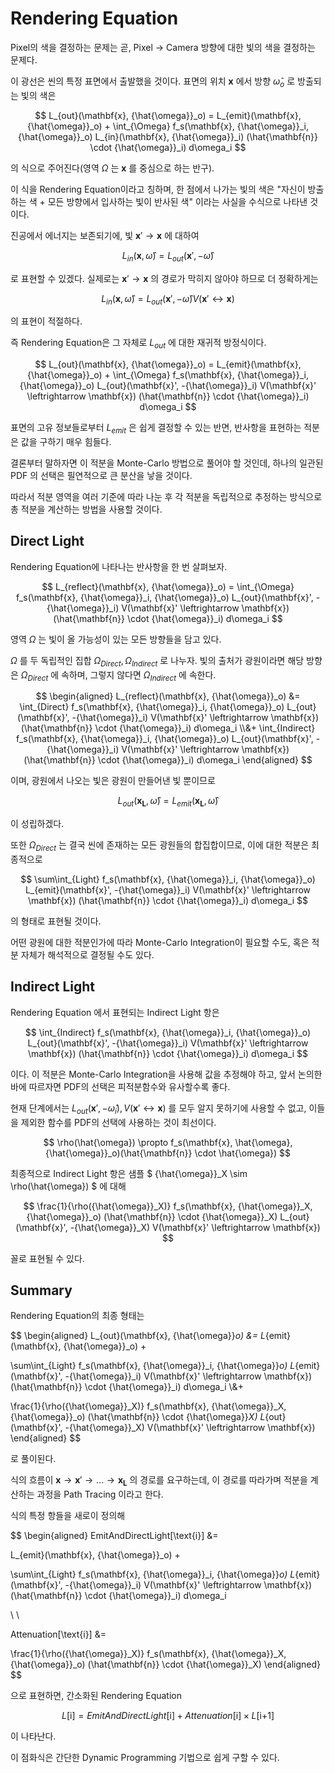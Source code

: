 # Rendering Equation

Pixel의 색을 결정하는 문제는 곧, Pixel $\rightarrow$ Camera 방향에 대한 빛의 색을 결정하는 문제다.

이 광선은 씬의 특정 표면에서 출발했을 것이다. 표면의 위치 $\mathbf{x}$ 에서 방향 ${\hat{\omega}}_o$ 로 방출되는 빛의 색은

$$
L_{out}(\mathbf{x}, {\hat{\omega}}_o) = 
L_{emit}(\mathbf{x}, {\hat{\omega}}_o) + 
\int_{\Omega} 
f_s(\mathbf{x}, {\hat{\omega}}_i, {\hat{\omega}}_o) 
L_{in}(\mathbf{x}, {\hat{\omega}}_i) 
(\hat{\mathbf{n}} \cdot {\hat{\omega}}_i) 
d\omega_i
$$

의 식으로 주어진다(영역 $\Omega$ 는 $\mathbf{x}$ 를 중심으로 하는 반구).

이 식을 Rendering Equation이라고 칭하며, 한 점에서 나가는 빛의 색은 "자신이 방출하는 색 + 모든 방향에서 입사하는 빛이 반사된 색" 이라는 사실을 수식으로 나타낸 것이다.

진공에서 에너지는 보존되기에, 빛 $\mathbf{x}' \rightarrow \mathbf{x}$ 에 대하여

$$L_{in}(\mathbf{x}, \hat{\omega}) = L_{out}(\mathbf{x}', -\hat{\omega})$$

로 표현할 수 있겠다. 실제로는 $\mathbf{x}' \rightarrow \mathbf{x}$ 의 경로가 막히지 않아야 하므로 더 정확하게는

$$L_{in}(\mathbf{x}, \hat{\omega}) = L_{out}(\mathbf{x}', -\hat{\omega}) V(\mathbf{x}' \leftrightarrow \mathbf{x})$$

의 표현이 적절하다.

즉 Rendering Equation은 그 자체로 $L_{out}$ 에 대한 재귀적 방정식이다.

$$
L_{out}(\mathbf{x}, {\hat{\omega}}_o) = 
L_{emit}(\mathbf{x}, {\hat{\omega}}_o) + 
\int_{\Omega} 
f_s(\mathbf{x}, {\hat{\omega}}_i, {\hat{\omega}}_o)
L_{out}(\mathbf{x}', -{\hat{\omega}}_i) 
V(\mathbf{x}' \leftrightarrow \mathbf{x}) 
(\hat{\mathbf{n}} \cdot {\hat{\omega}}_i)
d\omega_i
$$

표면의 고유 정보들로부터 $L_{emit}$ 은 쉽게 결정할 수 있는 반면, 반사항을 표현하는 적분은 값을 구하기 매우 힘들다.

결론부터 말하자면 이 적분을 Monte-Carlo 방법으로 풀어야 할 것인데, 하나의 일관된 PDF 의 선택은 필연적으로 큰 분산을 낳을 것이다. 

따라서 적분 영역을 여러 기준에 따라 나눈 후 각 적분을 독립적으로 추정하는 방식으로 총 적분을 계산하는 방법을 사용할 것이다.

## Direct Light

Rendering Equation에 나타나는 반사항을 한 번 살펴보자.

$$
L_{reflect}(\mathbf{x}, {\hat{\omega}}_o) = 
\int_{\Omega} 
f_s(\mathbf{x}, {\hat{\omega}}_i, {\hat{\omega}}_o)
L_{out}(\mathbf{x}', -{\hat{\omega}}_i) 
V(\mathbf{x}' \leftrightarrow \mathbf{x}) 
(\hat{\mathbf{n}} \cdot {\hat{\omega}}_i) 
d\omega_i
$$

영역 $\Omega$ 는 빛이 올 가능성이 있는 모든 방향들을 담고 있다. 

$\Omega$ 를 두 독립적인 집합 $\Omega_{Direct}, \Omega_{Indirect}$ 로 나누자. 빛의 출처가 광원이라면 해당 방향은 $\Omega_{Direct}$ 에 속하며, 그렇지 않다면 $\Omega_{Indirect}$ 에 속한다.

$$
\begin{aligned}
L_{reflect}(\mathbf{x}, {\hat{\omega}}_o) &= 
\int_{Direct} 
f_s(\mathbf{x}, {\hat{\omega}}_i, {\hat{\omega}}_o)
L_{out}(\mathbf{x}', -{\hat{\omega}}_i) 
V(\mathbf{x}' \leftrightarrow \mathbf{x}) 
(\hat{\mathbf{n}} \cdot {\hat{\omega}}_i) 
d\omega_i \\&+
\int_{Indirect} 
f_s(\mathbf{x}, {\hat{\omega}}_i, {\hat{\omega}}_o)
L_{out}(\mathbf{x}', -{\hat{\omega}}_i) 
V(\mathbf{x}' \leftrightarrow \mathbf{x}) 
(\hat{\mathbf{n}} \cdot {\hat{\omega}}_i) 
d\omega_i
\end{aligned}
$$

이며, 광원에서 나오는 빛은 광원이 만들어낸 빛 뿐이므로

$$ L_{out}(\mathbf{x_L}, \hat{\omega}) = L_{emit}(\mathbf{x_L}, \hat{\omega}) $$

이 성립하겠다.

또한 $\Omega_{Direct}$ 는 결국 씬에 존재하는 모든 광원들의 합집합이므로, 이에 대한 적분은 최종적으로

$$
\sum\int_{Light} 
f_s(\mathbf{x}, {\hat{\omega}}_i, {\hat{\omega}}_o)
L_{emit}(\mathbf{x}', -{\hat{\omega}}_i) 
V(\mathbf{x}' \leftrightarrow \mathbf{x}) 
(\hat{\mathbf{n}} \cdot {\hat{\omega}}_i) 
d\omega_i
$$

의 형태로 표현될 것이다.

어떤 광원에 대한 적분인가에 따라 Monte-Carlo Integration이 필요할 수도, 혹은 적분 자체가 해석적으로 결정될 수도 있다.

## Indirect Light

Rendering Equation 에서 표현되는 Indirect Light 항은

$$
\int_{Indirect} 
f_s(\mathbf{x}, {\hat{\omega}}_i, {\hat{\omega}}_o)
L_{out}(\mathbf{x}', -{\hat{\omega}}_i)
V(\mathbf{x}' \leftrightarrow \mathbf{x}) 
(\hat{\mathbf{n}} \cdot {\hat{\omega}}_i) 
d\omega_i
$$

이다. 이 적분은 Monte-Carlo Integration을 사용해 값을 추정해야 하고, 앞서 논의한 바에 따르자면 PDF의 선택은 피적분함수와 유사할수록 좋다.

현재 단계에서는 $L_{out}(\mathbf{x}', -{\hat{\omega}}_i), V(\mathbf{x}' \leftrightarrow \mathbf{x})$ 를 모두 알지 못하기에 사용할 수 없고, 이들을 제외한 함수를 PDF의 선택에 사용하는 것이 최선이다.

$$ \rho(\hat{\omega}) \propto f_s(\mathbf{x}, \hat{\omega}, {\hat{\omega}}_o)(\hat{\mathbf{n}} \cdot \hat{\omega}) $$

최종적으로 Indirect Light 항은 샘플 $ {\hat{\omega}}_X \sim \rho(\hat{\omega}) $ 에 대해

$$ 
\frac{1}{\rho({\hat{\omega}}_X)}
f_s(\mathbf{x}, {\hat{\omega}}_X, {\hat{\omega}}_o) 
(\hat{\mathbf{n}} \cdot {\hat{\omega}}_X)
L_{out}(\mathbf{x}', -{\hat{\omega}}_X)
V(\mathbf{x}' \leftrightarrow \mathbf{x})
$$

꼴로 표현될 수 있다.


## Summary

Rendering Equation의 최종 형태는

$$
\begin{aligned}
L_{out}(\mathbf{x}, {\hat{\omega}}_o) &= 
L_{emit}(\mathbf{x}, {\hat{\omega}}_o) + 

\sum\int_{Light} 
f_s(\mathbf{x}, {\hat{\omega}}_i, {\hat{\omega}}_o)
L_{emit}(\mathbf{x}', -{\hat{\omega}}_i) 
V(\mathbf{x}' \leftrightarrow \mathbf{x}) 
(\hat{\mathbf{n}} \cdot {\hat{\omega}}_i) 
d\omega_i \\&+ 

\frac{1}{\rho({\hat{\omega}}_X)}
f_s(\mathbf{x}, {\hat{\omega}}_X, {\hat{\omega}}_o) 
(\hat{\mathbf{n}} \cdot {\hat{\omega}}_X)
L_{out}(\mathbf{x}', -{\hat{\omega}}_X)
V(\mathbf{x}' \leftrightarrow \mathbf{x})
\end{aligned}
$$

로 풀이된다. 

식의 흐름이 $\mathbf{x} \rightarrow \mathbf{x}' \rightarrow ... \rightarrow \mathbf{x_L}$ 의 경로를 요구하는데, 이 경로를 따라가며 적분을 계산하는 과정을 Path Tracing 이라고 한다.

식의 특정 항들을 새로이 정의해

$$ 
\begin{aligned}
EmitAndDirectLight[\text{i}] &= 

L_{emit}(\mathbf{x}, {\hat{\omega}}_o) + 

\sum\int_{Light} 
f_s(\mathbf{x}, {\hat{\omega}}_i, {\hat{\omega}}_o)
L_{emit}(\mathbf{x}', -{\hat{\omega}}_i) 
V(\mathbf{x}' \leftrightarrow \mathbf{x}) 
(\hat{\mathbf{n}} \cdot {\hat{\omega}}_i) 
d\omega_i

\\
\\

Attenuation[\text{i}] &= 

\frac{1}{\rho({\hat{\omega}}_X)}
f_s(\mathbf{x}, {\hat{\omega}}_X, {\hat{\omega}}_o) 
(\hat{\mathbf{n}} \cdot {\hat{\omega}}_X)
\end{aligned}
$$

으로 표현하면, 간소화된 Rendering Equation

$$ L[\text{i}] = EmitAndDirectLight[\text{i}] + Attenuation[\text{i}] \times L[\text{i+1}] $$

이 나타난다. 

이 점화식은 간단한 Dynamic Programming 기법으로 쉽게 구할 수 있다.